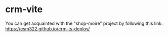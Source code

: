 <h1>crm-vite</h1>

You can get acquainted with the "shop-moire" project by following this link: https://esm322.github.io/crm-ts-deploy/

